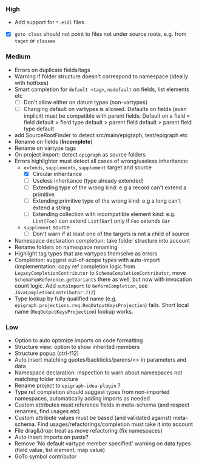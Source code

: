 ### High
- Add support for `*.eidl` files
- [x] `goto class` should not point to files not under source roots, e.g. from `taget` or `classes`

### Medium
- Errors on duplicate fields/tags
- Warning if folder structure doesn't correspond to namespace (ideally with hotfixes)
- Smart completion for `default <tag>`, `nodefault` on fields, list elements etc
  - [ ] Don't allow either on datum types (non-vartypes)
  - [ ] Changing default on vartypes is allowed. Defaults on fields (even implicit) must be compatible with parent fields:
  Default on a field = field default > field type default > parent field default > parent field type default 
- add SourceRootFinder to detect src/main/epigraph, test/epigraph etc
- Rename on fields (**Incomplete**)
- Rename on vartype tags
- On project import: detect `epigraph` as source folders
- Errors highlighter must detect all cases of wrong/useless inheritance:
  - `extends`, `supplements`, `supplement` target and source
    - [x] Circular inheritance
    - [ ] Useless inheritance (type already extended)
    - [ ] Extending type of the wrong kind: e.g a record can't extend a primitive
    - [ ] Extending primitive type of the wrong kind: e.g a long can't extend a string
    - [ ] Extending collection with incompatible element kind: e.g. `List[Foo]` can extend `List[Bar]` only if `Foo` extends `Bar`
  - `supplement` source
    - [ ] Don't warn if at least one of the targets is not a child of source
- Namespace declaration completion: take folder structure into account
- Rename folders on namespace renaming
- Highlight tag types that are vartypes themselve as errors
- Completion: suggest out-of-scope types with auto-import (implementation: copy ref completion logic from `LegacyCompletionContributor` to `SchemaCompletionContributor`, move `SchemaFqnReference.getVariants` there as well, but now with invocation count logic. Add `autoImport` to `beforeCompletion`, see `JavaCompletionContributor:712`)
- Type lookup by fully qualified name (e.g. `epigraph.projections.req.ReqOutputKeysProjection`) fails. Short local name (`ReqOutputKeysProjection`) lookup works.

### Low
- Option to auto optimize imports on code formatting
- Structure view: option to show inherited members
- Structure popup (ctrl-f12)
- Auto insert matching quotes/backticks/parens/<> in parameters and data
- Namespace declaration: inspection to warn about namespaces not matching folder structure
- Rename project to `epigraph-idea-plugin` ?
- Type ref completion should suggest types from non-imported namespaces, automatically adding imports as needed
- Custom attributes must reference fields in meta-schema (and respect renames, find usages etc)
- Custom attribute values must be based (and validated against) meta-schema. Find usages/refactorings/completion must take it into account
- File drag&drop: treat as move refactoring (fix namespaces)
- Auto insert imports on paste?
- Remove 'No default vartype member specified' warning on data types (field value, list element, map value)
- GoTo symbol contributor

